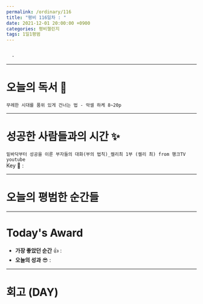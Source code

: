 ```yaml
---
permalink: /ordinary/116
title: "평비 116일차 : "
date: 2021-12-01 20:00:00 +0900
categories: 평비챌린지
tags: 1일1평범
---
```

```

  - 
```

---
# 오늘의 독서 📕
`무례한 시대를 품위 있게 건너는 법 - 악셀 하케 8~20p`  


---
# 성공한 사람들과의 시간 ✨
`밑바닥부터 성공을 이룬 부자들의 대화(부의 법칙)_켈리최 1부 (켈리 최) from 행크TV youtube`  
Key 🔑 :


---
# 오늘의 평범한 순간들

---
# Today's Award
- **가장 좋았던 순간** 👍 : 
- **오늘의 성과** 😎 : 

---
# 회고 (DAY)
